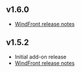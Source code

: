 ## v1.6.0

- [WindFront release notes](https://github.com/Nerivec/zigbee2mqtt-windfront/releases/tag/v1.6.0)

## v1.5.2

- Initial add-on release
- [WindFront release notes](https://github.com/Nerivec/zigbee2mqtt-windfront/releases/tag/v1.5.2)
